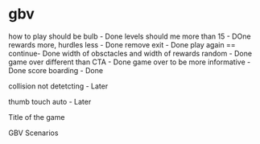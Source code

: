 # gbv


how to play should be bulb - Done 
levels should me more than 15 - DOne
rewards more, hurdles less - Done
remove exit - Done
play again == continue- Done
width of obsctacles and width of rewards random - Done
game over different than CTA - Done
game over to be more informative - Done
score boarding - Done






collision not detetcting - Later




thumb touch auto - Later


Title of the game

GBV Scenarios